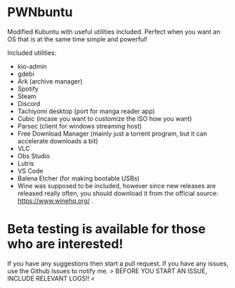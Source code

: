 # PWNbuntu
Modified Kubuntu with useful utilities included. Perfect when you want an OS that is at the same time simple and powerful!

Included utilities:
* kio-admin
* gdebi
* Ark (archive manager)
* Spotify
* Steam
* Discord
* Tachiyomi desktop (port for manga reader app)
* Cubic (incase you want to customize the ISO how you want)
* Parsec (client for windows streaming host)
* Free Download Manager (mainly just a torrent program, but it can accelerate downloads a bit)
* VLC
* Obs Studio
* Lutris
* VS Code
* Balena Etcher (for making bootable USBs)
* Wine was supposed to be included, however since new releases are released really often, you should download it from the official source: https://www.winehq.org/ .

# Beta testing is available for those who are interested!
If you have any suggestions then start a pull request. If you have any issues, use the Github Issues to notify me. > BEFORE YOU START AN ISSUE, INCLUDE RELEVANT LOGS!! <
